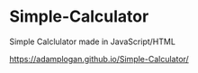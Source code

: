 # Simple-Calculator
Simple Calclulator made in JavaScript/HTML

https://adamplogan.github.io/Simple-Calculator/
